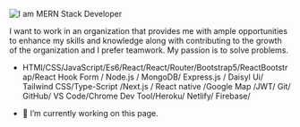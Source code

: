 ![I am MERN Stack Developer](https://i.ibb.co/93Hf02M/Black-Yellow-Bold-Bag-Fashion-Sale-Banner.png)

I want to work in an organization that provides me with ample opportunities to enhance my skills and knowledge along with contributing to the growth of the organization and I prefer teamwork. My passion is to solve problems.

- HTMl/CSS/JavaScript/Es6/React/React/Router/Bootstrap5/ReactBootstrap/React Hook  Form /  Node.js / MongoDB/ Express.js / Daisyl Ui/ Tailwind CSS/Type-Script /Next.js / React native  /Google Map /JWT/ Git/ GitHub/ VS Code/Chrome Dev Tool/Heroku/ Netlify/ Firebase/

- 🔭 I’m currently working on this page. 




